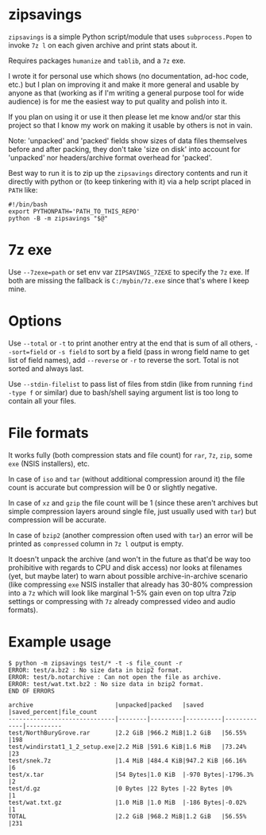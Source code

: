 # zipsavings
`zipsavings` is a simple Python script/module that uses `subprocess.Popen`
to invoke `7z l` on each given archive and print stats about it.

Requires packages `humanize` and `tablib`, and a `7z` exe.

I wrote it for personal use which shows (no documentation, ad-hoc code, etc.) but
I plan on improving it and make it more general
and usable by anyone as that (working as if I'm writing a general purpose tool
for wide audience) is for me the easiest way to put quality and polish into it.

If you plan on using it or use it then please let me know and/or star this project so
that I know my work on making it usable by others is not in vain.

Note: 'unpacked' and 'packed' fields show sizes of data files themselves
before and after packing, they don't take 'size on disk' into account
for 'unpacked' nor headers/archive format overhead for 'packed'.

Best way to run it is to zip up the `zipsavings` directory contents
and run it directly with python or (to keep tinkering with it) via a help
script placed in `PATH` like:

```
#!/bin/bash
export PYTHONPATH='PATH_TO_THIS_REPO'
python -B -m zipsavings "$@"
```

# 7z exe

Use `--7zexe=path` or set env var `ZIPSAVINGS_7ZEXE` to specify the `7z` exe.
If both are missing the fallback is `C:/mybin/7z.exe` since that's where I keep mine.


# Options
Use `--total` or `-t` to print another entry at the end that is sum of all others,
`--sort=field` or `-s field` to sort by a field (pass in wrong field name to get list of field names),
add `--reverse` or `-r` to reverse the sort. Total is not sorted and always last.

Use `--stdin-filelist` to pass list of files from stdin (like from running `find -type f` or similar)
due to bash/shell saying argument list is too long to contain all your files.


# File formats

It works fully (both compression stats and file
count) for `rar`, `7z`, `zip`, some `exe` (NSIS installers), etc.

In case of `iso` and `tar` (without additional compression around it) the file
count is accurate but compression will be 0 or slightly negative.

In case of `xz` and `gzip` the file count will be 1 (since these aren't archives
but simple compression layers around single file, just usually used with `tar`) but compression will be accurate.

In case of `bzip2` (another compression often used with `tar`) an error will be
printed as `compressed` column in `7z l` output is empty.

It doesn't unpack the archive (and won't in the future as that'd be way too prohibitive with
regards to CPU and disk access) nor looks at filenames (yet, but maybe later) to warn
about possible archive-in-archive scenario (like compressing `exe` NSIS installer that
already has 30-80% compression into a `7z` which will look like marginal 1-5% gain
even on top ultra 7zip settings or compressing with `7z` already compressed video and audio formats).


# Example usage

```
$ python -m zipsavings test/* -t -s file_count -r
ERROR: test/a.bz2 : No size data in bzip2 format.
ERROR: test/b.notarchive : Can not open the file as archive.
ERROR: test/wat.txt.bz2 : No size data in bzip2 format.
END OF ERRORS

archive                       |unpacked|packed   |saved     |saved_percent|file_count
------------------------------|--------|---------|----------|-------------|----------
test/NorthBuryGrove.rar       |2.2 GiB |966.2 MiB|1.2 GiB   |56.55%       |198
test/windirstat1_1_2_setup.exe|2.2 MiB |591.6 KiB|1.6 MiB   |73.24%       |23
test/snek.7z                  |1.4 MiB |484.4 KiB|947.2 KiB |66.16%       |6
test/x.tar                    |54 Bytes|1.0 KiB  |-970 Bytes|-1796.3%     |2
test/d.gz                     |0 Bytes |22 Bytes |-22 Bytes |0%           |1
test/wat.txt.gz               |1.0 MiB |1.0 MiB  |-186 Bytes|-0.02%       |1
TOTAL                         |2.2 GiB |968.2 MiB|1.2 GiB   |56.55%       |231
```
